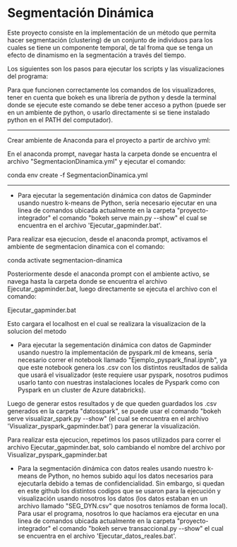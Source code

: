 # Segmentación Dinámica

Este proyecto consiste en la implementación de un método que permita hacer segmentación (clustering) de un conjunto de individuos para los cuales se tiene un componente temporal, de tal froma que se tenga un efecto de dinamismo en la segmentación a través del tiempo.



Los siguientes son los pasos para ejecutar los scripts y las visualizaciones del programa:


Para que funcionen correctamente los comandos de los visualizadores, 
tener en cuenta que bokeh es una librería de python y desde la terminal 
donde se ejecute este comando se debe tener acceso a python (puede ser 
en un ambiente de python, o usarlo directamente si se tiene instalado 
python en el PATH del computador). 

***********************************************************************
Crear ambiente de Anaconda para el proyecto a partir de archivo yml:

En el anaconda prompt, navegar hasta la carpeta donde se encuentra el
archivo "SegmentacionDinamica.yml" y ejecutar el comando:

conda env create -f SegmentacionDinamica.yml

***********************************************************************

- Para ejecutar la segementación dinámica con datos de Gapminder usando 
nuestro k-means de Python, sería necesario ejecutar en una linea de comandos 
ubicada actualmente en la carpeta "proyecto-integrador" el comando 
"bokeh serve main.py --show" el cual se encuentra en el archivo 'Ejecutar_gapminder.bat'. 

Para realizar esa ejecucion, desde el anaconda prompt, activamos el ambiente 
de segmentacion dinamica con el comando:

conda activate segmentacion-dinamica

Posteriormente desde el anaconda prompt con el ambiente activo, se navega 
hasta la carpeta donde se encuentra el archivo Ejecutar_gapminder.bat, luego
directamente se ejecuta el archivo con el comando:

Ejecutar_gapminder.bat

Esto cargara el localhost en el cual se realizara la visualizacion de la solucion
del metodo


- Para ejecutar la segementación dinámica con datos de Gapminder usando 
nuestro la implementación de pyspark.ml de kmeans, sería necesario correr 
el notebook llamado "Ejemplo_pyspark_final.ipynb", ya que este notebook 
genera los .csv con los distintos reusltados de salida que usará el visualizador 
(este requiere usar pyspark, nosotros pudimos usarlo tanto con nuestras instalaciones 
locales de Pyspark como con Pyspark en un cluster de Azure databricks). 

Luego de generar estos resultados y de que queden guardados los .csv generados 
en la carpeta "datosspark", se puede usar el comando 
"bokeh serve visualizar_spark.py --show" (el cual se encuentra en el archivo 
'Visualizar_pyspark_gapminder.bat') para generar la visualización. 

Para realizar esta ejecucion, repetimos los pasos utilizados para correr el
archivo Ejecutar_gapminder.bat, solo  cambiando el nombre del archivo por Visualizar_pyspark_gapminder.bat

- Para la segmentación dinámica con datos reales usando nuestro k-means de Python, 
no hemos subido aquí los datos necesarios para ejecutarla debido a temas de 
confidencialidad. Sin embargo, si quedan en este github los distintos codigos que se 
usaron para la ejecución y visualización usando nosotros los datos (los datos estaban 
en un archivo llamado "SEG_DYN.csv" que nosotros teníamos de forma local). Para usar 
el programa, nosotros lo que hacíamos era ejecutar en una linea de comandos ubicada 
actualmente en la carpeta "proyecto-integrador" el comando "bokeh serve transaccional.py --show" 
el cual se encuentra en el archivo 'Ejecutar_datos_reales.bat'. 